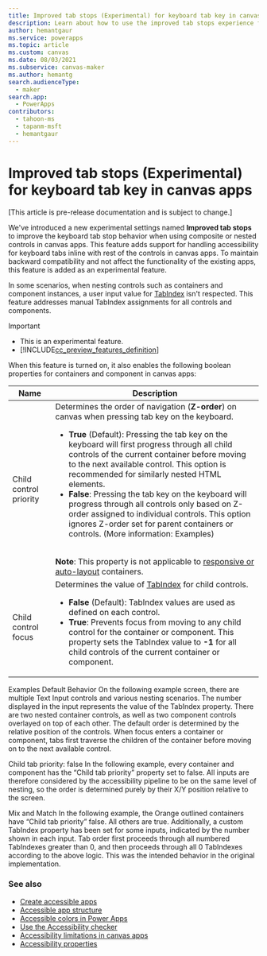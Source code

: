 ```yaml
---
title: Improved tab stops (Experimental) for keyboard tab key in canvas apps 
description: Learn about how to use the improved tab stops experience for better accessibility.
author: hemantgaur
ms.service: powerapps
ms.topic: article
ms.custom: canvas
ms.date: 08/03/2021
ms.subservice: canvas-maker
ms.author: hemantg
search.audienceType:
  - maker
search.app:
  - PowerApps
contributors:
  - tahoon-ms
  - tapanm-msft
  - hemantgaur
---
```


# Improved tab stops (Experimental) for keyboard tab key in canvas apps

[This article is pre-release documentation and is subject to change.]

We've introduced a new experimental settings named **Improved tab stops** to improve the keyboard tab stop behavior when using composite or nested controls in canvas apps. This feature adds support for handling accessibility for keyboard tabs inline with rest of the controls in canvas apps. To maintain backward compatibility and not affect the functionality of the existing apps, this feature is added as an experimental feature.

In some scenarios, when nesting controls such as containers and component instances, a user input value for [TabIndex](controls/properties-accessibility.md#tabindex) isn't respected. This feature addresses manual TabIndex assignments for all controls and components.

> [!IMPORTANT]
> - This is an experimental feature.
> - [!INCLUDE[cc_preview_features_definition](../includes/cc-preview-features-definition.md)]

When this feature is turned on, it also enables the following boolean properties for containers and component in canvas apps:

| Name | Description |
| - | - |
| Child control priority | Determines the order of navigation (**Z-order**) on canvas when pressing tab key on the keyboard. <ul> <li> **True** (Default): Pressing the tab key on the keyboard will first progress through all child controls of the current container before moving to the next available control. This option is recommended for similarly nested HTML elements. </li> <li> **False**: Pressing the tab key on the keyboard will progress through all controls only based on Z-order assigned to individual controls. This option ignores Z-order set for parent containers or controls. (More information: Examples) </li> </ul> <br> **Note**: This property is not applicable to [responsive or auto-layout](create-responsive-layout.md) containers. |
| Child control focus | Determines the value of [TabIndex](controls/properties-accessibility.md#tabindex) for child controls. <ul> <li> **False** (Default): TabIndex values are used as defined on each control. </li> <li> **True**: Prevents focus from moving to any child control for the container or component. This property sets the TabIndex value to **-1** for all child controls of the current container or component. |


Examples
Default Behavior
On the following example screen, there are multiple  Text Input controls and various nesting scenarios. The number displayed in the input represents the value of the TabIndex property. There are two nested container controls, as well as two component controls overlayed on top of each other. 
The default order is determined by the relative position of the controls. When focus enters a container or component, tabs first traverse the children of the container before moving on to the next available control. 
 
Child tab priority: false
In the following example, every container and component has the “Child tab priority” property set to false. All inputs are therefore considered by the accessibility pipeline to be on the same level of nesting, so the order is determined purely by their X/Y position relative to the screen.
 
Mix and Match
In the following example, the Orange outlined containers have “Child tab priority” false. All others are true. Additionally, a custom TabIndex property has been set for some inputs, indicated by the number shown in each input.
Tab order first proceeds through all numbered TabIndexes greater than 0, and then proceeds through all 0 TabIndexes according to the above logic. This was the intended behavior in the original implementation.

### See also

- [Create accessible apps](accessible-apps.md)
- [Accessible app structure](accessible-apps-structure.md)
- [Accessible colors in Power Apps](accessible-apps-color.md)
- [Use the Accessibility checker](accessibility-checker.md)
- [Accessibility limitations in canvas apps](accessible-apps-limitations.md)
- [Accessibility properties](controls/properties-accessibility.md)
